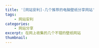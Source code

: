 ```yaml
---
title: '[网站安利]-几个推荐的电脑壁纸分享网站'
tags: 
    - 网站安利
categories:
    - 网站分享
excerpt: 在网上收集的几个不错的壁纸网站
thumbnail:
---
```


